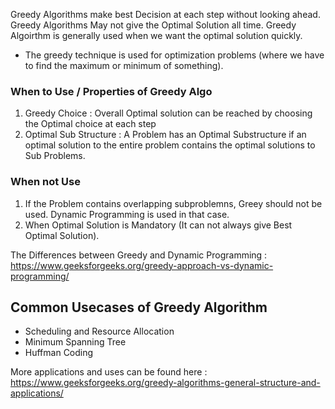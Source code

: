 Greedy Algorithms make best Decision at each step without looking ahead. Greedy Algorithms May not give the Optimal Solution all time.
Greedy Algoirthm is generally used when we want the optimal solution quickly.
* The greedy technique is used for optimization problems (where we have to find the maximum or minimum of something). 

<h3> When to Use / Properties of Greedy Algo </h3>

1. Greedy Choice : Overall Optimal solution can be reached by choosing the Optimal choice at each step
2. Optimal Sub Structure : A Problem has an Optimal Substructure if an optimal solution to the entire problem contains the optimal solutions to Sub Problems.

<h3> When not Use </h3>

1. If the Problem contains overlapping subproblemns, Greey should not be used. Dynamic Programming is used in that case.
2. When Optimal Solution is Mandatory (It can not always give Best Optimal Solution).

The Differences between Greedy and Dynamic Programming : https://www.geeksforgeeks.org/greedy-approach-vs-dynamic-programming/

<h2> Common Usecases of Greedy Algorithm </h2>

* Scheduling and Resource Allocation
* Minimum Spanning Tree
* Huffman Coding

More applications and uses can be found here :  https://www.geeksforgeeks.org/greedy-algorithms-general-structure-and-applications/